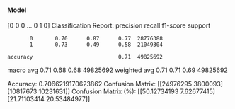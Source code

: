 #### Model
[0 0 0 ... 0 1 0]
Classification Report:
              precision    recall  f1-score   support

           0       0.70      0.87      0.77  28776388
           1       0.73      0.49      0.58  21049304

    accuracy                           0.71  49825692
   macro avg       0.71      0.68      0.68  49825692
weighted avg       0.71      0.71      0.69  49825692

Accuracy: 0.7066219170623862
Confusion Matrix:
[[24976295  3800093]
 [10817673 10231631]]
Confusion Matrix (%):
[[50.12734193  7.62677415]
 [21.71103414 20.53484977]]
